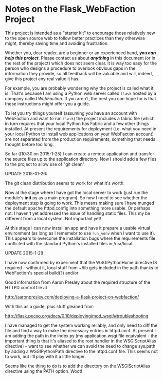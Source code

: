 # Notes on the Flask_WebFaction Project

This project is intended as a "starter kit" to encourage those relatively new
to the open source web to follow better practices than they otherwise might,
thereby saving time and avoiding frustration.

Whether you, dear reader, are a beginner or an experienced hand, ***you can
help this project***. Please contact us about ***anything*** in this document
(or in the rest of the project) which does not seem clear. It is way too easy
for the person who designs a procedure to overlook obvious gaps in the
information they provide, so all feedback will be valuable and will, indeed,
give this project any real value it has.

For example, you are probably wondering why the project is called what it is.
That's because I am using a Python web server called `flask` hosted by a
company called *WebFaction*. If you aren't, the best you can hope for is
that these instructions might offer you a guide.

To let you try things yourself (assuming you have an account with WebFaction
and want to run `flask`) the project includes a fabric file (which in turn
requires that your local Python has Fabric and a few other things installed.
At present the requirements for deployment (i.e. what you need in your local
Python to install web applications on your WebFaction account) are not
separated from the production requirements, something that needs thought
before too long.

So far ()10:30 on 2015-1-25) I can create a remote application and transfer
the source files up to the application directory. Now I should add a few files
to the project to allow use of "git clean".

UPDATE 2015-01-26:

The git clean distribution seems to work for what it's worth.

Now at the stage where I have got the local server to work (just run the
module's __init__.py as a main program). So now I need to see whether the
deployment step is going to work. This means making sure I have munged the
default apache httpd.config into something more usable. Or perhaps not. I
haven't yet addressed the issue of handling static files. This my be
different from a local system. Not important yet!

At this stage I can now install an app and have it prepare a usable virtual
environment (as long as I rememebr to use `run_venv` when I want to use it).
This appears to overcome the installation bugs where the requirements file
conflicted with the standard Python's installed files in /usr/local.

UPDATE 2015-1-28

I have now confirmed by experiment that the WSGIPythonHome directive IS
required - without it, local stuff from ~/lib gets included in the path
thanks to WebFaction's special build(?) and/or 

Good information from Aaron Presley about the required structure of
the HTTPD control file at

  http://aaronpresley.com/deploying-a-flask-project-on-webfaction/

With this as a guide, plus stuff gleaned from

  http://flask.pocoo.org/docs/0.10/deploying/mod_wsgi/#troubleshooting
  
I have managed to get the system working reliably, and only need to diff
the file and find a way to make the necessary entries in httpd.conf. At
present I am adding the path in the index.py (my application.wsgi file
equivalent - the important thing is that it's aliased to the root handler
in the WSGIScriptAlias directive) - want to see whether we can avoid the
need to change sys.path by adding a WSGIPythonPath directive to the
httpd.conf file. This seems not to work, but I'll play with it a little
longer.

Seems like the thing to do is to add the directory on the WSGIScriptAlias
directive using the PATH option. Woot!